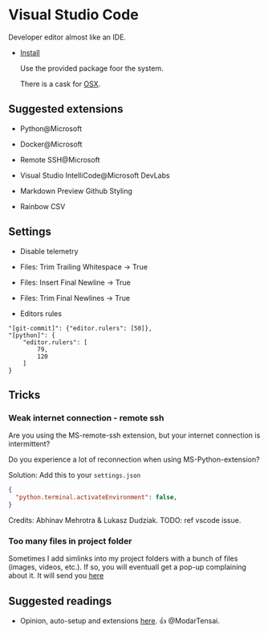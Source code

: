 # Visual Studio Code

Developer editor almost like an IDE.

- [Install](https://code.visualstudio.com/Download)

  Use the provided package foor the system.

  There is a cask for [OSX](https://github.com/Homebrew/homebrew-cask/blob/master/Casks/visual-studio-code.rb).

## Suggested extensions

- Python@Microsoft

- Docker@Microsoft

- Remote SSH@Microsoft

- Visual Studio IntelliCode@Microsoft DevLabs

- Markdown Preview Github Styling

- Rainbow CSV

## Settings

- Disable telemetry

- Files: Trim Trailing Whitespace -> True

- Files: Insert Final Newline -> True

- Files: Trim Final Newlines -> True

- Editors rules

```
"[git-commit]": {"editor.rulers": [50]},
"[python]": {
    "editor.rulers": [
        79,
        120
    ]
}
```

## Tricks

### Weak internet connection - remote ssh

Are you using the MS-remote-ssh extension, but your internet connection is intermittent?

Do you experience a lot of reconnection when using MS-Python-extension?

Solution: Add this to your `settings.json`

```json
{
  "python.terminal.activateEnvironment": false,
}
```

Credits: Abhinav Mehrotra & Lukasz Dudziak. TODO: ref vscode issue.

### Too many files in project folder

Sometimes I add simlinks into my project folders with a bunch of files (images, videos, etc.). If so, you will eventuall get a pop-up complaining about it. It will send you [here](https://code.visualstudio.com/docs/setup/linux#_visual-studio-code-is-unable-to-watch-for-file-changes-in-this-large-workspace-error-enospc)

## Suggested readings

- Opinion, auto-setup and extensions [here](https://fredrikaverpil.github.io/2017/02/02/my-vscode-setup/). 👍 @ModarTensai.
